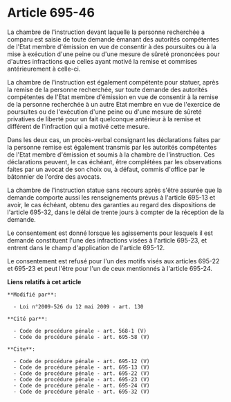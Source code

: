 # Article 695-46

La chambre de l'instruction devant laquelle la personne recherchée a comparu est saisie de toute demande émanant des
autorités compétentes de l'Etat membre d'émission en vue de consentir à des poursuites ou à la mise à exécution d'une peine
ou d'une mesure de sûreté prononcées pour d'autres infractions que celles ayant motivé la remise et commises antérieurement à
celle-ci. 

La chambre de l'instruction est également compétente pour statuer, après la remise de la personne recherchée, sur toute
demande des autorités compétentes de l'Etat membre d'émission en vue de consentir à la remise de la personne recherchée à un
autre Etat membre en vue de l'exercice de poursuites ou de l'exécution d'une peine ou d'une mesure de sûreté privatives de
liberté pour un fait quelconque antérieur à la remise et différent de l'infraction qui a motivé cette mesure. 

Dans les deux cas, un procès-verbal consignant les déclarations faites par la personne remise est également transmis par les
autorités compétentes de l'Etat membre d'émission et soumis à la chambre de l'instruction. Ces déclarations peuvent, le cas
échéant, être complétées par les observations faites par un avocat de son choix ou, à défaut, commis d'office par le
bâtonnier de l'ordre des avocats. 

La chambre de l'instruction statue sans recours après s'être assurée que la demande comporte aussi les renseignements prévus
à l'article 695-13 et avoir, le cas échéant, obtenu des garanties au regard des dispositions de l'article 695-32, dans le
délai de trente jours à compter de la réception de la demande. 

Le consentement est donné lorsque les agissements pour lesquels il est demandé constituent l'une des infractions visées à
l'article 695-23, et entrent dans le champ d'application de l'article 695-12. 

Le consentement est refusé pour l'un des motifs visés aux articles 695-22 et 695-23 et peut l'être pour l'un de ceux
mentionnés à l'article 695-24.

**Liens relatifs à cet article**

	**Modifié par**:

	  - Loi n°2009-526 du 12 mai 2009 - art. 130

	**Cité par**:

	  - Code de procédure pénale - art. 568-1 (V)
	  - Code de procédure pénale - art. 695-58 (V)

	**Cite**:

	  - Code de procédure pénale - art. 695-12 (V)
	  - Code de procédure pénale - art. 695-13 (V)
	  - Code de procédure pénale - art. 695-22 (V)
	  - Code de procédure pénale - art. 695-23 (V)
	  - Code de procédure pénale - art. 695-24 (V)
	  - Code de procédure pénale - art. 695-32 (V)
